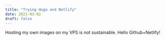 ```yaml
---
title: "Trying Hugo and Netlify"
date: 2021-03-02
draft: false
---
```


Hosting my own images on my VPS is not sustainable.  Hello Github+Netlify!
